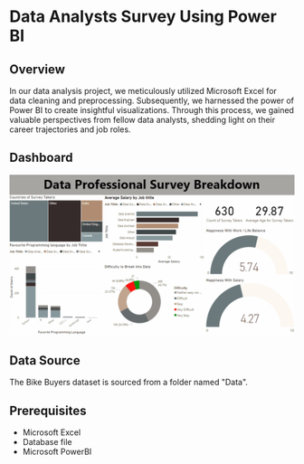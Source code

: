 # Data Analysts Survey Using Power BI
 
## Overview
In our data analysis project, we meticulously utilized Microsoft Excel for data cleaning and preprocessing. Subsequently, we harnessed the power of Power BI to create insightful visualizations. Through this process, we gained valuable perspectives from fellow data analysts, shedding light on their career trajectories and job roles.
## Dashboard
![Dashboard](https://github.com/AL-SayedHamdy/Data-Analysts-Survey-Using-Power-BI/blob/main/Pics/Dashboard.gif)
## Data Source
The Bike Buyers dataset is sourced from a folder named "Data".
## Prerequisites
- Microsoft Excel
- Database file
- Microsoft PowerBI
